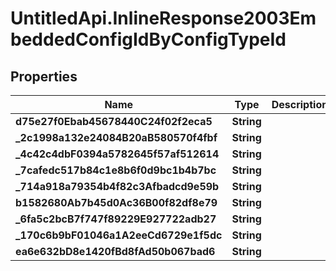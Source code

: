 # UntitledApi.InlineResponse2003EmbeddedConfigIdByConfigTypeId

## Properties

Name | Type | Description | Notes
------------ | ------------- | ------------- | -------------
**d75e27f0Ebab45678440C24f02f2eca5** | **String** |  | [optional] 
**_2c1998a132e24084B20aB580570f4fbf** | **String** |  | [optional] 
**_4c42c4dbF0394a5782645f57af512614** | **String** |  | [optional] 
**_7cafedc517b84c1e8b6f0d9bc1b4b7bc** | **String** |  | [optional] 
**_714a918a79354b4f82c3Afbadcd9e59b** | **String** |  | [optional] 
**b1582680Ab7b45d0Ac36B00f82df8e79** | **String** |  | [optional] 
**_6fa5c2bcB7f747f89229E927722adb27** | **String** |  | [optional] 
**_170c6b9bF01046a1A2eeCd6729e1f5dc** | **String** |  | [optional] 
**ea6e632bD8e1420fBd8fAd50b067bad6** | **String** |  | [optional] 


